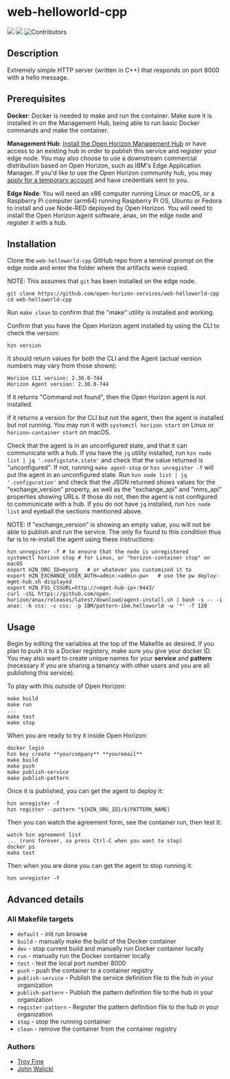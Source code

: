 # web-helloworld-cpp
![](https://img.shields.io/github/license/open-horizon-services/web-helloworld-cpp) ![](https://img.shields.io/badge/architecture-x86-green) ![Contributors](https://img.shields.io/github/contributors/open-horizon-services/web-helloworld-cpp.svg)

## Description

Extremely simple HTTP server (written in C++) that responds on port 8000 with a hello message.

## Prerequisites 

**Docker**: Docker is needed to make and run the container. Make sure it is installed in on the Management Hub, being able to run basic Docker commands and make the container.

**Management Hub**: [Install the Open Horizon Management Hub](https://open-horizon.github.io/quick-start) or have access to an existing hub in order to publish this service and register your edge node.  You may also choose to use a downstream commercial distribution based on Open Horizon, such as IBM's Edge Application Manager.  If you'd like to use the Open Horizon community hub, you may [apply for a temporary account](https://wiki.lfedge.org/display/LE/Open+Horizon+Management+Hub+Developer+Instance) and have credentials sent to you.

**Edge Node**: You will need an x86 computer running Linux or macOS, or a Raspberry Pi computer (arm64) running Raspberry Pi OS, Ubuntu or Fedora to install and use Node-RED deployed by Open Horizon.  You will need to install the Open Horizon agent software, anax, on the edge node and register it with a hub.

## Installation

Clone the `web-helloworld-cpp` GitHub repo from a terminal prompt on the edge node and enter the folder where the artifacts were copied.

  NOTE: This assumes that `git` has been installed on the edge node.

  ``` shell
  git clone https://github.com/open-horizon-services/web-helloworld-cpp
  cd web-helloworld-cpp
  ```

Run `make clean` to confirm that the "make" utility is installed and working.

Confirm that you have the Open Horizon agent installed by using the CLI to check the version:

  ``` shell
  hzn version
  ```

  It should return values for both the CLI and the Agent (actual version numbers may vary from those shown):

  ``` text
  Horizon CLI version: 2.30.0-744
  Horizon Agent version: 2.30.0-744
  ```

  If it returns "Command not found", then the Open Horizon agent is not installed.

  If it returns a version for the CLI but not the agent, then the agent is installed but not running.  You may run it with `systemctl horizon start` on Linux or `horizon-container start` on macOS.

Check that the agent is in an unconfigured state, and that it can communicate with a hub.  If you have the `jq` utility installed, run `hzn node list | jq '.configstate.state'` and check that the value returned is "unconfigured".  If not, running `make agent-stop` or `hzn unregister -f` will put the agent in an unconfigured state.  Run `hzn node list | jq '.configuration'` and check that the JSON returned shows values for the "exchange_version" property, as well as the "exchange_api" and "mms_api" properties showing URLs.  If those do not, then the agent is not configured to communicate with a hub.  If you do not have `jq` installed, run `hzn node list` and eyeball the sections mentioned above.

NOTE: If "exchange_version" is showing an empty value, you will not be able to publish and run the service.  The only fix found to this condition thus far is to re-install the agent using these instructions:

``` shell
hzn unregister -f # to ensure that the node is unregistered
systemctl horizon stop # for Linux, or "horizon-container stop" on macOS
export HZN_ORG_ID=myorg   # or whatever you customized it to
export HZN_EXCHANGE_USER_AUTH=admin:<admin-pw>   # use the pw deploy-mgmt-hub.sh displayed
export HZN_FSS_CSSURL=http://<mgmt-hub-ip>:9443/
curl -sSL https://github.com/open-horizon/anax/releases/latest/download/agent-install.sh | bash -s -- -i anax: -k css: -c css: -p IBM/pattern-ibm.helloworld -w '*' -T 120
```

## Usage

Begin by editing the variables at the top of the Makefile as desired. If you plan to push it to a Docker registery, make sure you give your docker ID. You may also want to create unique names for your **service** and **pattern** (necessary if you are sharing a tenancy with other users and you are all publishing this service).

To play with this outside of Open Horizon:

```
make build
make run
...
make test
make stop
```

When you are ready to try it inside Open Horizon:

```
docker login
hzn key create **yourcompany** **youremail**
make build
make push
make publish-service
make publish-pattern
```

Once it is published, you can get the agent to deploy it:

```
hzn unregister -f
hzn register --pattern "${HZN_ORG_ID}/$(PATTERN_NAME)
```

Then you can watch the agreement form, see the container run, then test it:

```
watch hzn agreement list
... (runs forever, so press Ctrl-C when you want to stop)
docker ps
make test
```

Then when you are done you can get the agent to stop running it:

```
hzn unregister -f
```

## Advanced details

### All Makefile targets

* `default` - init run browse
* `build` - manually make the build of the Docker container 
* `dev` - stop current build and manually run Docker container locally
* `run` - manually run the Docker container locally
* `test` - test the local port number 8000
* `push` - push the container to a container registry
* `publish-service` - Publish the service definition file to the hub in your organization
* `publish-pattern` - Publish the pattern definition file to the hub in your organization
* `register-pattern` - Register the pattern definition file to the hub in your organization
* `stop` - stop the running container
* `clean` - remove the container from the container registry

### Authors

* [Troy Fine](https://github.com/t-fine)
* [John Walicki](https://github.com/johnwalicki)
